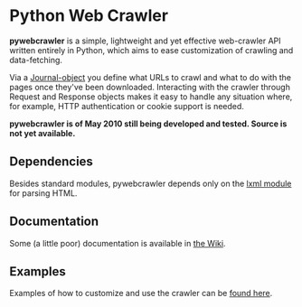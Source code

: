 # Python Web Crawler #
**pywebcrawler** is a simple, lightweight and yet effective web-crawler API written entirely in Python, which aims to ease customization of crawling and data-fetching.

Via a [Journal-object](http://code.google.com/p/pywebcrawler/wiki/Journal) you define what URLs to crawl and what to do with the pages once they've been downloaded. Interacting with the crawler through Request and Response objects makes it easy to handle any situation where, for example, HTTP authentication or cookie support is needed.

**pywebcrawler is of May 2010 still being developed and tested. Source is not yet available.**

## Dependencies ##
Besides standard modules, pywebcrawler depends only on the [lxml module](http://codespeak.net/lxml/) for parsing HTML.

## Documentation ##
Some (a little poor) documentation is available in [the Wiki](http://code.google.com/p/pywebcrawler/w/list).

## Examples ##
Examples of how to customize and use the crawler can be [found here](http://code.google.com/p/pywebcrawler/wiki/Examples).